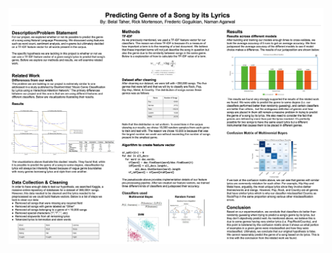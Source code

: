 ![screenshot](https://raw.githubusercontent.com/namanagar/lyrical-genre-classifier/master/poster.PNG)